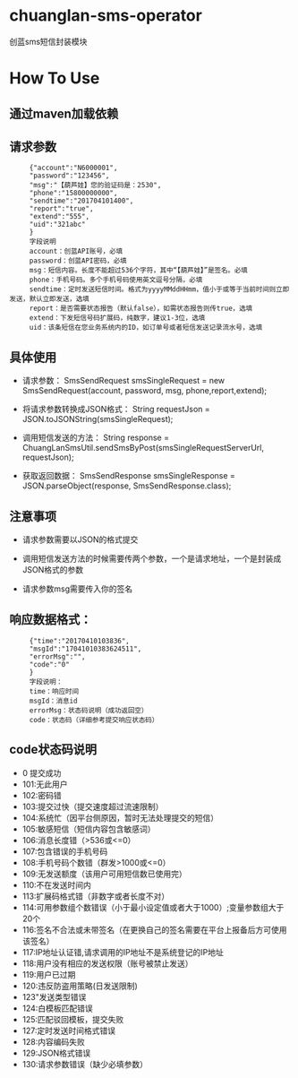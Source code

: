 # chuanglan-sms-operator
 创蓝sms短信封装模块
 
# How To Use

## 通过maven加载依赖

## 请求参数
         {"account":"N6000001",
         "password":"123456",
         "msg":"【葫芦娃】您的验证码是：2530",
         "phone":"15800000000",
         "sendtime":"201704101400",
         "report":"true",
         "extend":"555",
         "uid":"321abc"
         }
         字段说明
         account：创蓝API账号，必填
         password：创蓝API密码，必填
         msg：短信内容。长度不能超过536个字符，其中“【葫芦娃】”是签名。必填
         phone：手机号码。多个手机号码使用英文逗号分隔，必填
         sendtime：定时发送短信时间。格式为yyyyMMddHHmm，值小于或等于当前时间则立即发送，默认立即发送，选填
         report：是否需要状态报告（默认false），如需状态报告则传true，选填
         extend：下发短信号码扩展码，纯数字，建议1-3位，选填
         uid：该条短信在您业务系统内的ID，如订单号或者短信发送记录流水号，选填
         
## 具体使用

* 请求参数： SmsSendRequest smsSingleRequest = new SmsSendRequest(account, password, msg, phone,report,extend);

* 将请求参数转换成JSON格式： String requestJson = JSON.toJSONString(smsSingleRequest);

* 调用短信发送的方法：  String response = ChuangLanSmsUtil.sendSmsByPost(smsSingleRequestServerUrl, requestJson);

* 获取返回数据： SmsSendResponse smsSingleResponse = JSON.parseObject(response, SmsSendResponse.class);

## 注意事项 

* 请求参数需要以JSON的格式提交

* 调用短信发送方法的时候需要传两个参数，一个是请求地址，一个是封装成JSON格式的参数

* 请求参数msg需要传入你的签名

## 响应数据格式：
         {"time":"20170410103836",
         "msgId":"17041010383624511",
         "errorMsg":"",
         "code":"0"
         }
         字段说明：
         time：响应时间
         msgId：消息id
         errorMsg：状态码说明（成功返回空）
         code：状态码（详细参考提交响应状态码）

## code状态码说明

* 0	提交成功
* 101:无此用户
* 102:密码错
* 103:提交过快（提交速度超过流速限制）
* 104:系统忙（因平台侧原因，暂时无法处理提交的短信）
* 105:敏感短信（短信内容包含敏感词）
* 106:消息长度错（>536或<=0）
* 107:包含错误的手机号码
* 108:手机号码个数错（群发>1000或<=0）
* 109:无发送额度（该用户可用短信数已使用完）
* 110:不在发送时间内
* 113:扩展码格式错（非数字或者长度不对）
* 114:可用参数组个数错误（小于最小设定值或者大于1000）;变量参数组大于20个
* 116:签名不合法或未带签名（在更换自己的签名需要在平台上报备后方可使用该签名）
* 117:IP地址认证错,请求调用的IP地址不是系统登记的IP地址
* 118:用户没有相应的发送权限（账号被禁止发送）
* 119:用户已过期
* 120:违反防盗用策略(日发送限制)
* 123"发送类型错误
* 124:白模板匹配错误
* 125:匹配驳回模板，提交失败
* 127:定时发送时间格式错误
* 128:内容编码失败
* 129:JSON格式错误
* 130:请求参数错误（缺少必填参数）